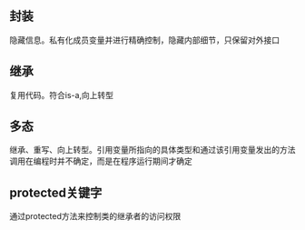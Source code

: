 ## 封装 
隐藏信息。私有化成员变量并进行精确控制，隐藏内部细节，只保留对外接口

## 继承 
复用代码。符合is-a,向上转型

## 多态
继承、重写、向上转型。引用变量所指向的具体类型和通过该引用变量发出的方法调用在编程时并不确定，而是在程序运行期间才确定

## protected关键字
通过protected方法来控制类的继承者的访问权限

